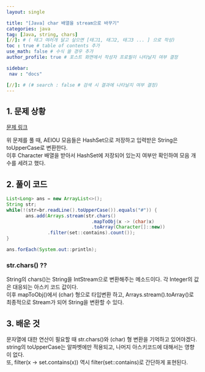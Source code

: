 ```yaml
---
layout: single

title: "[Java] char 배열을 stream으로 바꾸기"
categories: java
tag: [Java, string, chars]
[//]: # ( 태그 여러개 달고 싶으면 [태그1, 태그2, 태그3 ... ] 으로 작성)
toc : true # table of contents 추가
use_math: false # 수식 쓸 경우 추가
author_profile: true # 포스트 화면에서 작성자 프로필이 나타날지 여부 결정

sidebar:
 nav : "docs"

[//]: # (# search : false # 검색 시 결과에 나타날지 여부 결정)
---
```


## 1. 문제 상황
[문제 링크](https://www.acmicpc.net/problem/1264)

위 문제를 풀 때, AEIOU 모음들은 HashSet으로 저장하고 입력받은 String은 toUpperCase로 변환한다.<br/>
이후 Character 배열을 받아서 HashSet에 저장되어 있는지 여부만 확인하여 모음 개수를 세려고 했다.


## 2. 풀이 코드
 
 ``` java
 List<Long> ans = new ArrayList<>();
 String str;
 while(!(str=br.readLine().toUpperCase()).equals("#")) {
        ans.add(Arrays.stream(str.chars()
                                .mapToObj(x -> (char)x)
                                .toArray(Character[]::new))
                .filter(set::contains).count());
 }

 ans.forEach(System.out::println);
 ```

### str.chars() ??
 String의 chars()는 String을 IntStream으로 변환해주는 메소드이다. 각 Integer의 값은 대응되는 아스키 코드 값이다.<br/>
 이후 mapToObj()에서 (char) 형으로 타입변환 하고, Arrays.stream().toArray()로 최종적으로 Stream<Character>가 되어 String을 변환할 수 있다.


## 3. 배운 것
 문자열에 대한 연산이 필요할 때 str.chars()와 (char) 형 변환을 기억하고 있어야겠다.<br/>
 string의 toUpperCase는 알파벳에만 적용되고, 나머지 아스키코드에 대해서는 영향이 없다.<br/>
 또, filter(x -> set.contains(x)) 역시 filter(set::contains)로 간단하게 표현된다.
